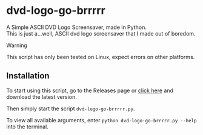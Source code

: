 # dvd-logo-go-brrrrr
A Simple ASCII DVD Logo Screensaver, made in Python.\
This is just a...well, ASCII dvd logo screensaver that I made out of boredom.

> [!WARNING]
> This script has only been tested on Linux, expect errors on other platforms.

## Installation
To start using this script, go to the Releases page or [click here](https://github.com/SeekPlush-linux/dvd-logo-go-brrrrr/releases) and download the latest version.

Then simply start the script `dvd-logo-go-brrrrr.py`.

To view all available arguments, enter `python dvd-logo-go-brrrrr.py --help` into the terminal.
